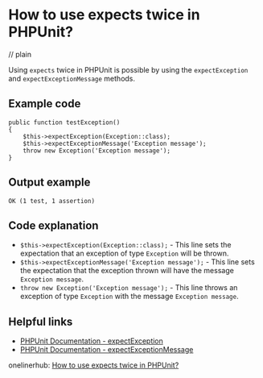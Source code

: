 # How to use expects twice in PHPUnit?
// plain

Using `expects` twice in PHPUnit is possible by using the `expectException` and `expectExceptionMessage` methods.

## Example code

```
public function testException()
{
    $this->expectException(Exception::class);
    $this->expectExceptionMessage('Exception message');
    throw new Exception('Exception message');
}
```

## Output example

```
OK (1 test, 1 assertion)
```

## Code explanation

- `$this->expectException(Exception::class);` - This line sets the expectation that an exception of type `Exception` will be thrown.
- `$this->expectExceptionMessage('Exception message');` - This line sets the expectation that the exception thrown will have the message `Exception message`.
- `throw new Exception('Exception message');` - This line throws an exception of type `Exception` with the message `Exception message`.

## Helpful links
- [PHPUnit Documentation - expectException](https://phpunit.readthedocs.io/en/9.2/writing-tests-for-phpunit.html#testing-exceptions)
- [PHPUnit Documentation - expectExceptionMessage](https://phpunit.readthedocs.io/en/9.2/writing-tests-for-phpunit.html#testing-exceptions)

onelinerhub: [How to use expects twice in PHPUnit?](https://onelinerhub.com/phpunit/how-to-use-expects-twice-in-phpunit)